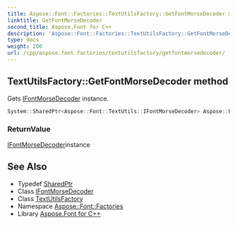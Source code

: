 ```yaml
---
title: Aspose::Font::Factories::TextUtilsFactory::GetFontMorseDecoder method
linktitle: GetFontMorseDecoder
second_title: Aspose.Font for C++
description: 'Aspose::Font::Factories::TextUtilsFactory::GetFontMorseDecoder method. Gets IFontMorseDecoder instance in C++.'
type: docs
weight: 200
url: /cpp/aspose.font.factories/textutilsfactory/getfontmorsedecoder/
---
```

## TextUtilsFactory::GetFontMorseDecoder method


Gets [IFontMorseDecoder](../) instance.

```cpp
System::SharedPtr<Aspose::Font::TextUtils::IFontMorseDecoder> Aspose::Font::Factories::TextUtilsFactory::GetFontMorseDecoder()
```


### ReturnValue

[IFontMorseDecoder](../)instance

## See Also

* Typedef [SharedPtr](../../../system/sharedptr/)
* Class [IFontMorseDecoder](../../../aspose.font.textutils/ifontmorsedecoder/)
* Class [TextUtilsFactory](../)
* Namespace [Aspose::Font::Factories](../../)
* Library [Aspose.Font for C++](../../../)
